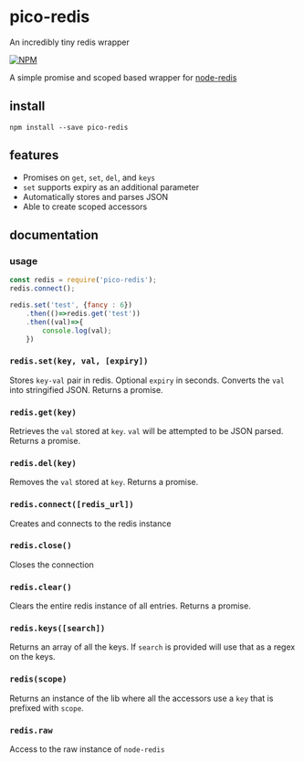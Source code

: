 # pico-redis
An incredibly tiny redis wrapper

[![NPM](https://nodei.co/npm/pico-redis.png)](https://nodei.co/npm/pico-redis/)

A simple promise and scoped based wrapper for [node-redis](https://www.npmjs.com/package/redis)


## install

```
npm install --save pico-redis
```

## features
- Promises on `get`, `set`, `del`, and `keys`
- `set` supports expiry as an additional parameter
- Automatically stores and parses JSON
- Able to create scoped accessors


## documentation

### usage

```javascript
const redis = require('pico-redis');
redis.connect();

redis.set('test', {fancy : 6})
	.then(()=>redis.get('test'))
	.then((val)=>{
		console.log(val);
	})

```

### `redis.set(key, val, [expiry])`
Stores `key-val` pair in redis. Optional `expiry` in seconds. Converts the `val` into stringified JSON. Returns a promise.

### `redis.get(key)`
Retrieves the `val` stored at `key`. `val` will be attempted to be JSON parsed. Returns a promise.

### `redis.del(key)`
Removes the `val` stored at `key`. Returns a promise.


### `redis.connect([redis_url])`
Creates and connects to the redis instance

### `redis.close()`
Closes the connection

### `redis.clear()`
Clears the entire redis instance of all entries. Returns a promise.


### `redis.keys([search])`
Returns an array of all the keys. If `search` is provided will use that as a regex on the keys.

### `redis(scope)`
Returns an instance of the lib where all the accessors use a `key` that is prefixed with `scope`.

### `redis.raw`
Access to the raw instance of `node-redis`


